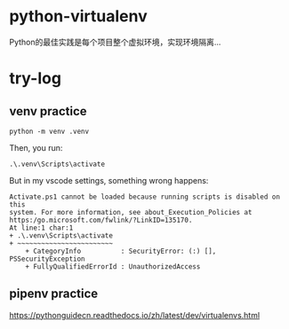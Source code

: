 # python-virtualenv
Python的最佳实践是每个项目整个虚拟环境，实现环境隔离...
# try-log
## venv practice
```
python -m venv .venv
```
Then, you run:
```
.\.venv\Scripts\activate
```
But in my vscode settings, something wrong happens:
```
Activate.ps1 cannot be loaded because running scripts is disabled on this
system. For more information, see about_Execution_Policies at https:/go.microsoft.com/fwlink/?LinkID=135170.
At line:1 char:1
+ .\.venv\Scripts\activate
+ ~~~~~~~~~~~~~~~~~~~~~~~~
    + CategoryInfo          : SecurityError: (:) [], PSSecurityException
    + FullyQualifiedErrorId : UnauthorizedAccess
```
## pipenv practice
https://pythonguidecn.readthedocs.io/zh/latest/dev/virtualenvs.html
